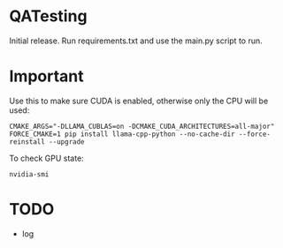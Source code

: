 # QATesting
Initial release. Run requirements.txt and use the main.py script to run.

# Important
Use this to make sure CUDA is enabled, otherwise only the CPU will be used:
```
CMAKE_ARGS="-DLLAMA_CUBLAS=on -DCMAKE_CUDA_ARCHITECTURES=all-major" FORCE_CMAKE=1 pip install llama-cpp-python --no-cache-dir --force-reinstall --upgrade
```

To check GPU state:
```
nvidia-smi
```

# TODO
- log